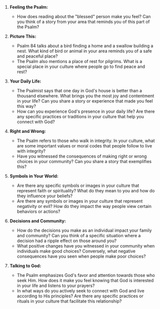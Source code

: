 1. **Feeling the Psalm:**
   - How does reading about the "blessed" person make you feel? Can you think of a story from your area that reminds you of this part of the Psalm?

2. **Picture This:**
   - Psalm 84 talks about a bird finding a home and a swallow building a nest. What kind of bird or animal in your area reminds you of a safe and peaceful place?
   - The Psalm also mentions a place of rest for pilgrims. What is a special place in your culture where people go to find peace and rest?

3. **Your Daily Life:**
   - The Psalmist says that one day in God's house is better than a thousand elsewhere. What brings you the most joy and contentment in your life? Can you share a story or experience that made you feel this way?
   - How can you experience God's presence in your daily life? Are there any specific practices or traditions in your culture that help you connect with God?

4. **Right and Wrong:**
   - The Psalm refers to those who walk in integrity. In your culture, what are some important values or moral codes that people follow to live with integrity?
   - Have you witnessed the consequences of making right or wrong choices in your community? Can you share a story that exemplifies this?

5. **Symbols in Your World:**
   - Are there any specific symbols or images in your culture that represent faith or spirituality? What do they mean to you and how do they influence your beliefs?
   - Are there any symbols or images in your culture that represent negativity or evil? How do they impact the way people view certain behaviors or actions?

6. **Decisions and Community:**
   - How do the decisions you make as an individual impact your family and community? Can you think of a specific situation where a decision had a ripple effect on those around you?
   - What positive changes have you witnessed in your community when individuals make good choices? Conversely, what negative consequences have you seen when people make poor choices?

7. **Talking to God:**
   - The Psalm emphasizes God's favor and attention towards those who seek Him. How does it make you feel knowing that God is interested in your life and listens to your prayers?
   - In what ways do you actively seek to connect with God and live according to His principles? Are there any specific practices or rituals in your culture that facilitate this relationship?